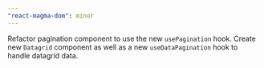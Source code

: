 ```yaml
---
"react-magma-dom": minor
---
```


Refactor pagination component to use the new `usePagination` hook.
Create new `Datagrid` component as well as a new `useDataPagination` hook to handle datagrid data.
